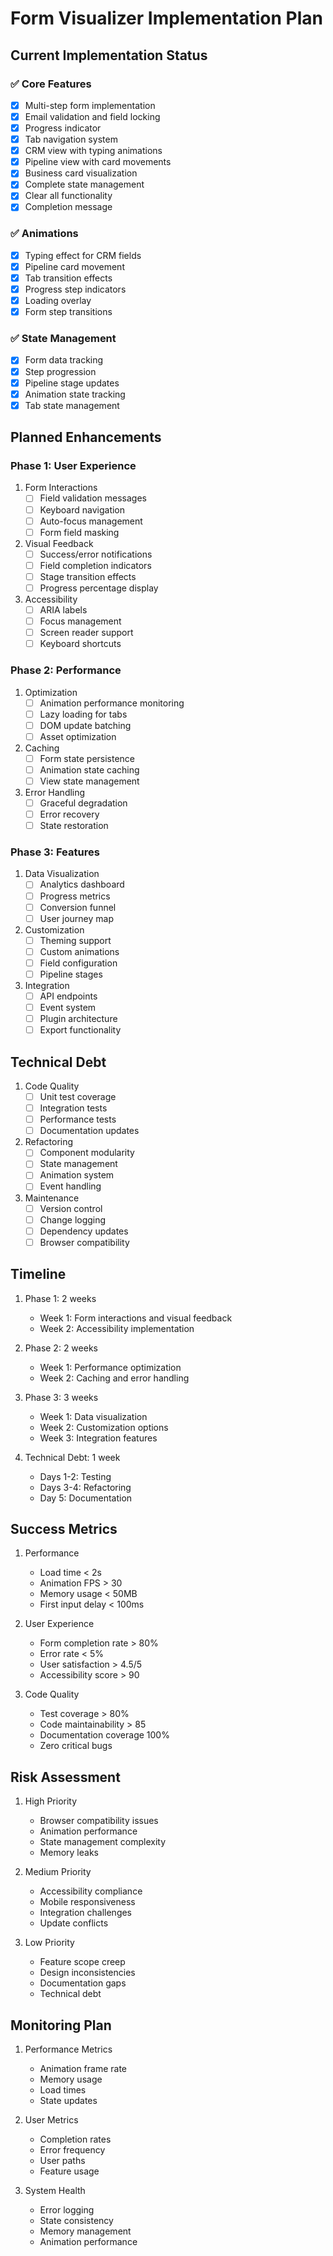 # Form Visualizer Implementation Plan

## Current Implementation Status

### ✅ Core Features
- [x] Multi-step form implementation
- [x] Email validation and field locking
- [x] Progress indicator
- [x] Tab navigation system
- [x] CRM view with typing animations
- [x] Pipeline view with card movements
- [x] Business card visualization
- [x] Complete state management
- [x] Clear all functionality
- [x] Completion message

### ✅ Animations
- [x] Typing effect for CRM fields
- [x] Pipeline card movement
- [x] Tab transition effects
- [x] Progress step indicators
- [x] Loading overlay
- [x] Form step transitions

### ✅ State Management
- [x] Form data tracking
- [x] Step progression
- [x] Pipeline stage updates
- [x] Animation state tracking
- [x] Tab state management

## Planned Enhancements

### Phase 1: User Experience
1. Form Interactions
   - [ ] Field validation messages
   - [ ] Keyboard navigation
   - [ ] Auto-focus management
   - [ ] Form field masking

2. Visual Feedback
   - [ ] Success/error notifications
   - [ ] Field completion indicators
   - [ ] Stage transition effects
   - [ ] Progress percentage display

3. Accessibility
   - [ ] ARIA labels
   - [ ] Focus management
   - [ ] Screen reader support
   - [ ] Keyboard shortcuts

### Phase 2: Performance
1. Optimization
   - [ ] Animation performance monitoring
   - [ ] Lazy loading for tabs
   - [ ] DOM update batching
   - [ ] Asset optimization

2. Caching
   - [ ] Form state persistence
   - [ ] Animation state caching
   - [ ] View state management

3. Error Handling
   - [ ] Graceful degradation
   - [ ] Error recovery
   - [ ] State restoration

### Phase 3: Features
1. Data Visualization
   - [ ] Analytics dashboard
   - [ ] Progress metrics
   - [ ] Conversion funnel
   - [ ] User journey map

2. Customization
   - [ ] Theming support
   - [ ] Custom animations
   - [ ] Field configuration
   - [ ] Pipeline stages

3. Integration
   - [ ] API endpoints
   - [ ] Event system
   - [ ] Plugin architecture
   - [ ] Export functionality

## Technical Debt
1. Code Quality
   - [ ] Unit test coverage
   - [ ] Integration tests
   - [ ] Performance tests
   - [ ] Documentation updates

2. Refactoring
   - [ ] Component modularity
   - [ ] State management
   - [ ] Animation system
   - [ ] Event handling

3. Maintenance
   - [ ] Version control
   - [ ] Change logging
   - [ ] Dependency updates
   - [ ] Browser compatibility

## Timeline
1. Phase 1: 2 weeks
   - Week 1: Form interactions and visual feedback
   - Week 2: Accessibility implementation

2. Phase 2: 2 weeks
   - Week 1: Performance optimization
   - Week 2: Caching and error handling

3. Phase 3: 3 weeks
   - Week 1: Data visualization
   - Week 2: Customization options
   - Week 3: Integration features

4. Technical Debt: 1 week
   - Days 1-2: Testing
   - Days 3-4: Refactoring
   - Day 5: Documentation

## Success Metrics
1. Performance
   - Load time < 2s
   - Animation FPS > 30
   - Memory usage < 50MB
   - First input delay < 100ms

2. User Experience
   - Form completion rate > 80%
   - Error rate < 5%
   - User satisfaction > 4.5/5
   - Accessibility score > 90

3. Code Quality
   - Test coverage > 80%
   - Code maintainability > 85
   - Documentation coverage 100%
   - Zero critical bugs

## Risk Assessment
1. High Priority
   - Browser compatibility issues
   - Animation performance
   - State management complexity
   - Memory leaks

2. Medium Priority
   - Accessibility compliance
   - Mobile responsiveness
   - Integration challenges
   - Update conflicts

3. Low Priority
   - Feature scope creep
   - Design inconsistencies
   - Documentation gaps
   - Technical debt

## Monitoring Plan
1. Performance Metrics
   - Animation frame rate
   - Memory usage
   - Load times
   - State updates

2. User Metrics
   - Completion rates
   - Error frequency
   - User paths
   - Feature usage

3. System Health
   - Error logging
   - State consistency
   - Memory management
   - Animation performance 